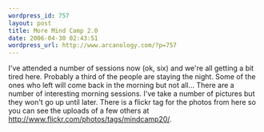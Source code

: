 ```yaml
--- 
wordpress_id: 757
layout: post
title: More Mind Camp 2.0
date: 2006-04-30 02:43:51
wordpress_url: http://www.arcanology.com/?p=757
---
```

I've attended a number of sessions now (ok, six) and we're all getting a bit tired here. Probably a third of the people are staying the night. Some of the ones who left will come back in the morning but not all... There are a number of interesting morning sessions. I've take a number of pictures but they won't go up until later. There is a flickr tag for the photos from here so you can see the uploads of a few others at <a href="http://www.flickr.com/photos/tags/mindcamp20/">http://www.flickr.com/photos/tags/mindcamp20/</a>.